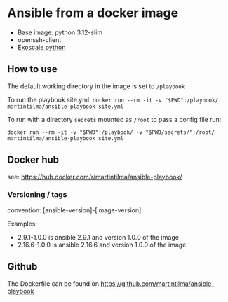 # Ansible from a docker image

* Base image: python:3.12-slim
* openssh-client
* [Exoscale python](https://pypi.org/project/exoscale/)

## How to use
The default working directory in the image is set to `/playbook`

To run the playbook site.yml:
`docker run --rm -it -v "$PWD":/playbook/ martintilma/ansible-playbook site.yml`

To run with a directory `secrets` mounted as `/root` to pass a config file run:

`docker run --rm -it -v "$PWD":/playbook/ -v "$PWD/secrets/":/root/ martintilma/ansible-playbook site.yml`

## Docker hub
see: https://hub.docker.com/r/martintilma/ansible-playbook/

### Versioning / tags

convention: [ansible-version]-[image-version]

Examples:
* 2.9.1-1.0.0 is ansible 2.9.1 and version 1.0.0 of the image
* 2.16.6-1.0.0 is ansible 2.16.6 and version 1.0.0 of the image 

## Github

The Dockerfile can be found on https://github.com/martintilma/ansible-playbook
